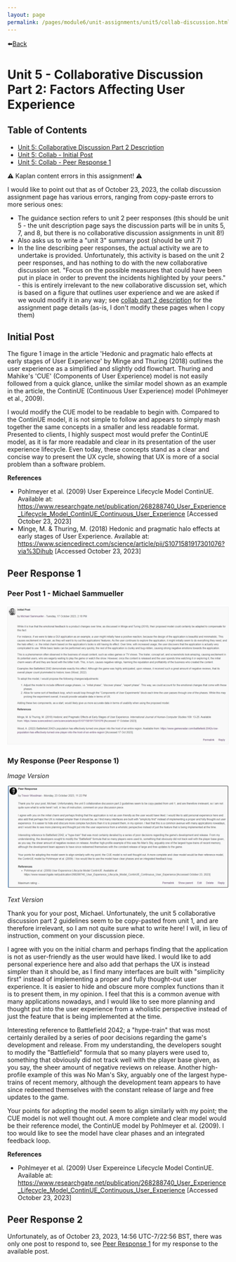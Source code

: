 ```yaml
---
layout: page
permalink: /pages/module6/unit-assignments/unit5/collab-discussion.html
---
```


⬅️[Back](/pages/module6.html)

# Unit 5 - Collaborative Discussion Part 2: Factors Affecting User Experience

## Table of Contents
- [Unit 5: Collaborative Discussion Part 2 Description](/pages/module6/unit-assignments/unit5/m6u5-collab-discussion-description.html)
- [Unit 5: Collab - Initial Post](#initial-post)
- [Unit 5: Collab - Peer Response 1](#peer-response-1)

⚠️ Kaplan content errors in this assignment! ⚠️

I would like to point out that as of October 23, 2023, the collab discussion assignment page has various errors, ranging from copy-paste errors to more serious ones:
- The guidance section refers to unit 2 peer responses (this should be unit 5 - the unit description page says the discussion parts will be in units 5, 7, and 8, but there is no collaborative discussion assignments in unit 8!)
- Also asks us to write a "unit 3" summary post (should be unit 7)
- In the line describing peer responses, the actual activity we are to undertake is provided. Unfortunately, this activity is based on the unit 2 peer responses, and has nothing to do with the new collaborative discussion set. "Focus on the possible measures that could have been put in place in order to prevent the incidents highlighted by your peers." - this is entirely irrelevant to the new collaborative discussion set, which is based on a figure that outlines user experience and we are asked if we would modify it in any way; see [collab part 2 description](/pages/module6/unit-assignments/unit5/collab-discussion-description.md) for the assignment page details (as-is, I don't modify these pages when I copy them)


## Initial Post

The figure 1 image in the article 'Hedonic and pragmatic halo effects at early stages of User Experience' by Minge and Thuring (2018) outlines the user experience as a simplified and slightly odd flowchart. Thuring and Mahike's 'CUE' (Components of User Experience) model is not easily followed from a quick glance, unlike the similar model shown as an example in the article, the ContinUE (Continuous User Experience) model (Pohlmeyer et al., 2009).

I would modify the CUE model to be readable to begin with. Compared to the ContinUE model, it is not simple to follow and appears to simply mash together the same concepts in a smaller and less readable format. Presented to clients, I highly suspect most would prefer the ContinUE model, as it is far more readable and clear in its presentation of the user experience lifecycle. Even today, these concepts stand as a clear and concise way to present the UX cycle, showing that UX is more of a social problem than a software problem.


**References**

- Pohlmeyer et al. (2009) User Expereince Lifecycle Model ContinUE. Available at: https://www.researchgate.net/publication/268288740_User_Experience_Lifecycle_Model_ContinUE_Continuous_User_Experience [Accessed October 23, 2023]
- Minge, M. & Thuring, M. (2018) Hedonic and pragmatic halo effects at early stages of User Experience. Available at: https://www.sciencedirect.com/science/article/pii/S1071581917301076?via%3Dihub [Accessed October 23, 2023]


## Peer Response 1

### Peer Post 1 - Michael Sammueller

![peer initial post 1](images/michael_sammueller-peer-post-1.png)

### My Response (Peer Response 1)

*Image Version*

![peer response 1](images/tw-peer-response-1.png)

*Text Version*

Thank you for your post, Michael. Unfortunately, the unit 5 collaborative discussion part 2 guidelines seem to be copy-pasted from unit 1, and are therefore irrelevant, so I am not quite sure what to write here! I will, in lieu of instruction, comment on your discussion piece.

I agree with you on the initial charm and perhaps finding that the application is not as user-friendly as the user would have liked. I would like to add personal experience here and also add that perhaps the UX is instead simpler than it should be, as I find many interfaces are built with "simplicity first" instead of implementing a proper and fully thought-out user experience. It is easier to hide and obscure more complex functions than it is to present them, in my opinion. I feel that this is a common avenue with many applications nowadays, and I would like to see more planning and thought put into the user experience from a wholistic perspective instead of just the feature that is being implemented at the time.

Interesting reference to Battlefield 2042; a "hype-train" that was most certainly derailed by a series of poor decisions regarding the game's development and release. From my understanding, the developers sought to modify the "Battlefield" formula that so many players were used to, something that obviously did not track well with the player base given, as you say, the sheer amount of negative reviews on release. Another high-profile example of this was No Man's Sky, arguably one of the largest hype-trains of recent memory, although the development team appears to have since redeemed themselves with the constant release of large and free updates to the game.

Your points for adopting the model seem to align similarly with my point; the CUE model is not well thought out. A more complete and clear model would be their reference model, the ContinUE model by Pohlmeyer et al. (2009). I too would like to see the model have clear phases and an integrated feedback loop.

**References**

- Pohlmeyer et al. (2009) User Expereince Lifecycle Model ContinUE. Available at: https://www.researchgate.net/publication/268288740_User_Experience_Lifecycle_Model_ContinUE_Continuous_User_Experience [Accessed October 23, 2023]

## Peer Response 2

Unfortunately, as of October 23, 2023, 14:56 UTC-7/22:56 BST, there was only one post to respond to, see [Peer Response 1](#peer-response-1) for my response to the available post.
